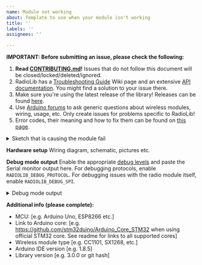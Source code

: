 ```yaml
---
name: Module not working
about: Template to use when your module isn't working
title: ''
labels: ''
assignees: ''

---
```


**IMPORTANT: Before submitting an issue, please check the following:**
1. **Read [CONTRIBUTING.md](https://github.com/jgromes/RadioLib/blob/master/CONTRIBUTING.md)!** Issues that do not follow this document will be closed/locked/deleted/ignored.
2. RadioLib has a [Troubleshooting Guide](https://github.com/jgromes/RadioLib/wiki/Troubleshooting-Guide) Wiki page and an extensive [API documentation](https://jgromes.github.io/RadioLib/). You might find a solution to your issue there.
3. Make sure you're using the latest release of the library! Releases can be found [here](https://github.com/jgromes/RadioLib/releases).
4. Use [Arduino forums](https://forum.arduino.cc/) to ask generic questions about wireless modules, wiring, usage, etc. Only create issues for problems specific to RadioLib!
5. Error codes, their meaning and how to fix them can be found on [this page](https://jgromes.github.io/RadioLib/group__status__codes.html).

<details><summary>Sketch that is causing the module fail</summary>
<p>

```c++
paste the sketch here, even if it is an unmodified example code
```

</p>
</details> 

**Hardware setup**
Wiring diagram, schematic, pictures etc.

**Debug mode output**
Enable the appropriate [debug levels](https://github.com/jgromes/RadioLib/wiki/Debug-mode) and paste the Serial monitor output here. For debugging protocols, enable `RADIOLIB_DEBUG_PROTOCOL`. For debugging issues with the radio module itself, enable `RADIOLIB_DEBUG_SPI`.

<details><summary>Debug mode output</summary>
<p>

```
paste the debug output here
```

</p>
</details> 

**Additional info (please complete):**
 - MCU: [e.g. Arduino Uno, ESP8266 etc.]
 - Link to Arduino core: [e.g. https://github.com/stm32duino/Arduino_Core_STM32 when using official STM32 core. See readme for links to all supported cores]
 - Wireless module type [e.g. CC1101, SX1268, etc.]
 - Arduino IDE version  [e.g. 1.8.5]
 - Library version [e.g. 3.0.0 or git hash]
